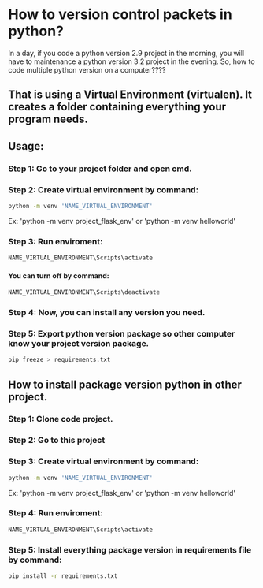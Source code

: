 # How to version control packets in python?

In a day, if you code a python version 2.9 project in the morning, you will have to maintenance a python version 3.2 project in the evening. So, how to code multiple python version on a computer????

## That is using a Virtual Environment (virtualen). It creates a folder containing everything your program needs.

## Usage:

### Step 1: Go to your project folder and open cmd.

### Step 2: Create virtual environment by command:

```bash
python -m venv 'NAME_VIRTUAL_ENVIRONMENT'
```

Ex: 'python -m venv project_flask_env'
or 'python -m venv helloworld'

### Step 3: Run enviroment:

```bash
NAME_VIRTUAL_ENVIRONMENT\Scripts\activate
```
#### You can turn off by command:
```bash
NAME_VIRTUAL_ENVIRONMENT\Scripts\deactivate
```

### Step 4: Now, you can install any version you need.

### Step 5: Export python version package so other computer know your project version package.

```bash
pip freeze > requirements.txt
```

## How to install package version python in other project.

### Step 1: Clone code project.

### Step 2: Go to this project

### Step 3: Create virtual environment by command:

```bash
python -m venv 'NAME_VIRTUAL_ENVIRONMENT'
```

Ex: 'python -m venv project_flask_env'
or 'python -m venv helloworld'

### Step 4: Run enviroment:

```bash
NAME_VIRTUAL_ENVIRONMENT\Scripts\activate
```

### Step 5: Install everything package version in requirements file by command:

```bash
pip install -r requirements.txt
```
